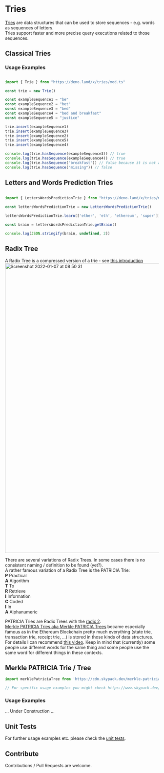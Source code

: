 # Tries
[Tries](https://www.youtube.com/watch?v=3CbFFVHQrk4) are data structures that can be used to store sequences - e.g. words as sequences of letters.  
Tries support faster and more precise query executions related to those sequences.  

## Classical Tries 
### Usage Examples

```ts  

import { Trie } from "https://deno.land/x/tries/mod.ts"

const trie = new Trie()

const exampleSequence1 = "be"
const exampleSequence2 = "bet"
const exampleSequence3 = "bed"
const exampleSequence4 = "bed and breakfast"
const exampleSequence5 = "justice"

trie.insert(exampleSequence1)
trie.insert(exampleSequence3)
trie.insert(exampleSequence2)
trie.insert(exampleSequence5)
trie.insert(exampleSequence4)

console.log(trie.hasSequence(exampleSequence3)) // true
console.log(trie.hasSequence(exampleSequence4)) // true
console.log(trie.hasSequence("breakfast")) // false because it is not added as a discrete sequence
console.log(trie.hasSequence("missing")) // false 

```

## Letters and Words Prediction Tries

```ts

import { LettersWordsPredictionTrie } from "https://deno.land/x/tries/mod-letters-and-word-prediction.ts"

const lettersWordsPredictionTrie = new LettersWordsPredictionTrie()

lettersWordsPredictionTrie.learn(['ether', 'eth', 'ethereum', 'super'])

const brain = lettersWordsPredictionTrie.getBrain()

console.log(JSON.stringify(brain, undefined, 2))


```

## Radix Tree
A Radix Tree is a compressed version of a trie - see [this introduction](https://www.youtube.com/watch?v=E8ZGt2i3xkw)
<img width="947" alt="Screenshot 2022-01-07 at 08 50 31" src="https://user-images.githubusercontent.com/43786652/148510487-e0868c68-409e-4d58-9e52-b7c7324ae041.png">

There are several variations of Radix Trees. In some cases there is no consistent naming / definition to be found (yet?).  
A rather famous variation of a Radix Tree is the PATRICIA Trie:  
**P** Practical  
**A** Algorithm  
**T** To   
**R** Retrieve   
**I** Information  
**C** Coded  
**I** In   
**A** Alphanumeric  

PATRICIA Tries are Radix Trees with the [radix 2](https://cs.stackexchange.com/questions/63048/what-is-the-difference-between-radix-trees-and-patricia-tries).  
[Merkle PATRICIA Tries aka Merkle PATRICIA Trees](https://www.skypack.dev/view/merkle-patricia-tree) became especially famous as in the Ethereum Blockchain pretty much everything (state trie, transaction trie, receipt trie, ...) is stored in those kinds of data structures. For details I can recommend [this video](https://www.youtube.com/watch?v=OxofT39TJgg). Keep in mind that (currently) some people use different words for the same thing and some people use the same word for different things in these contexts.

## Merkle PATRICIA Trie / Tree

```ts
import merklePatriciaTree from 'https://cdn.skypack.dev/merkle-patricia-tree'

// For specific usage examples you might check https://www.skypack.dev/view/merkle-patricia-tree
```


### Usage Examples
... Under Construction ...

## Unit Tests
For further usage examples etc. please check the [unit tests](https://github.com/distributed-ledger-technology/tries/blob/main/src/trie.spec.ts).

## Contribute
Contributions / Pull Requests are welcome.



